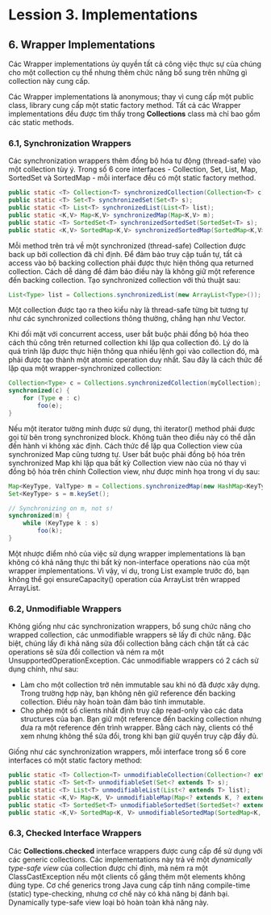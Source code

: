 # Lession 3. Implementations

## 6. Wrapper Implementations

Các Wrapper implementations ủy quyền tất cả công việc thực sự của chúng cho một collection cụ thể nhưng thêm chức năng bổ sung trên những gì collection này cung cấp.

Các Wrapper implementations là anonymous; thay vì cung cấp một public class, library cung cấp một static factory method. Tất cả các Wrapper implementations đều được tìm thấy trong **Collections** class mà chỉ bao gồm các static methods.


### 6.1, Synchronization Wrappers

Các synchronization wrappers thêm đồng bộ hóa tự động (thread-safe) vào một collection tùy ý. Trong số 6 core interfaces - Collection, Set, List, Map, SortedSet và SortedMap - mỗi interface đều có một static factory method.

```java
public static <T> Collection<T> synchronizedCollection(Collection<T> c);
public static <T> Set<T> synchronizedSet(Set<T> s);
public static <T> List<T> synchronizedList(List<T> list);
public static <K,V> Map<K,V> synchronizedMap(Map<K,V> m);
public static <T> SortedSet<T> synchronizedSortedSet(SortedSet<T> s);
public static <K,V> SortedMap<K,V> synchronizedSortedMap(SortedMap<K,V> m);
```

Mỗi method trên trả về một synchronized (thread-safe) Collection được back up bởi collection đã chỉ định. Để đảm bảo truy cập tuần tự, tất cả access vào bộ backing collection phải được thực hiện thông qua returned collection. Cách dễ dàng để đảm bảo điều này là không giữ một reference đến backing collection. Tạo synchronized collection với thủ thuật sau:

```java
List<Type> list = Collections.synchronizedList(new ArrayList<Type>());
```

Một collection được tạo ra theo kiểu này là thread-safe từng bit tương tự như các synchronized collections thông thường, chẳng hạn như Vector.

Khi đối mặt với concurrent access, user bắt buộc phải đồng bộ hóa theo cách thủ công trên returned collection khi lặp qua collection đó. Lý do là quá trình lặp được thực hiện thông qua nhiều lệnh gọi vào collection đó, mà phải được tạo thành một atomic operation duy nhất. Sau đây là cách thức để lặp qua một wrapper-synchronized collection:

```java
Collection<Type> c = Collections.synchronizedCollection(myCollection);
synchronized(c) {
    for (Type e : c)
        foo(e);
}
```

Nếu một iterator tường minh được sử dụng, thì iterator() method phải được gọi từ bên trong synchronized block. Không tuân theo điều này có thể dẫn đến hành vi không xác định. Cách thức để lặp qua Collection view của synchronized Map cũng tương tự. User bắt buộc phải đồng bộ hóa trên synchronized Map khi lặp qua bất kỳ Collection view nào của nó thay vì đồng bộ hóa trên chính Collection view, như được minh họa trong ví dụ sau:

```java
Map<KeyType, ValType> m = Collections.synchronizedMap(new HashMap<KeyType, ValType>());
Set<KeyType> s = m.keySet();

// Synchronizing on m, not s!
synchronized(m) {
    while (KeyType k : s)
        foo(k);
}
```

Một nhược điểm nhỏ của việc sử dụng wrapper implementations là bạn không có khả năng thực thi bất kỳ non-interface operations nào của một wrapper implementations. Vì vậy, ví dụ, trong List example trước đó, bạn không thể gọi ensureCapacity() operation của ArrayList trên wrapped ArrayList.


### 6.2, Unmodifiable Wrappers

Không giống như các synchronization wrappers, bổ sung chức năng cho wrapped collection, các unmodifiable wrappers sẽ lấy đi chức năng. Đặc biệt, chúng lấy đi khả năng sửa đổi collection bằng cách chặn tất cả các operations sẽ sửa đổi collection và ném ra một UnsupportedOperationException. Các unmodifiable wrappers có 2 cách sử dụng chính, như sau:

+ Làm cho một collection trở nên immutable sau khi nó đã được xây dựng. Trong trường hợp này, bạn không nên giữ reference đến backing collection. Điều này hoàn toàn đảm bảo tính immutable.  
+ Cho phép một số clients nhất định truy cập read-only vào các data structures của bạn. Bạn giữ một reference đến backing collection nhưng đưa ra một reference đến trình wrapper. Bằng cách này, clients có thể xem nhưng không thể sửa đổi, trong khi bạn giữ quyền truy cập đầy đủ.  

Giống như các synchronization wrappers, mỗi interface trong số 6 core interfaces có một static factory method:

```java
public static <T> Collection<T> unmodifiableCollection(Collection<? extends T> c);
public static <T> Set<T> unmodifiableSet(Set<? extends T> s);
public static <T> List<T> unmodifiableList(List<? extends T> list);
public static <K,V> Map<K, V> unmodifiableMap(Map<? extends K, ? extends V> m);
public static <T> SortedSet<T> unmodifiableSortedSet(SortedSet<? extends T> s);
public static <K,V> SortedMap<K, V> unmodifiableSortedMap(SortedMap<K, ? extends V> m);
```


### 6.3, Checked Interface Wrappers

Các **Collections.checked** interface wrappers được cung cấp để sử dụng với các generic collections. Các implementations này trả về một *dynamically type-safe view* của collection được chỉ định, mà ném ra một ClassCastException nếu một clients cố gắng thêm một elements không đúng type. Cơ chế generics trong Java cung cấp tính năng compile-time (static) type-checking, nhưng cơ chế này có khả năng bị đánh bại. Dynamically type-safe view loại bỏ hoàn toàn khả năng này.
